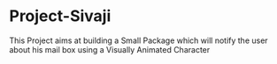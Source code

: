 # Project-Sivaji
This Project aims at building a Small Package which will notify the user about his mail box using a Visually Animated Character
